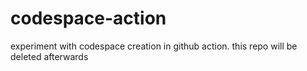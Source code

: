 # codespace-action
experiment with codespace creation in github action. this repo will be deleted afterwards
